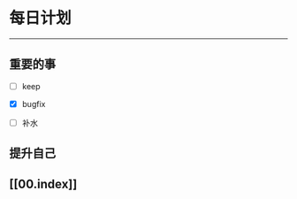 
# 每日计划
---
## 重要的事

- [ ]  keep
- [x]  bugfix
- [ ]  补水



## 提升自己

  



## [[00.index]]










